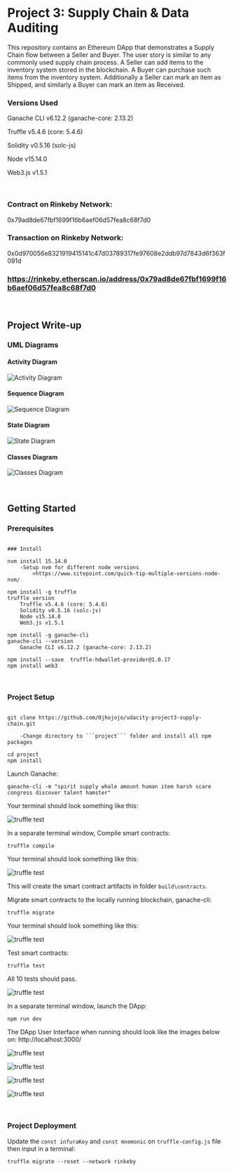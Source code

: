 # Project 3: Supply Chain & Data Auditing

This repository contains an Ethereum DApp that demonstrates a Supply Chain flow between a Seller and Buyer. The user story is similar to any commonly used supply chain process. A Seller can add items to the inventory system stored in the blockchain. A Buyer can purchase such items from the inventory system. Additionally a Seller can mark an item as Shipped, and similarly a Buyer can mark an item as Received.


### Versions Used
Ganache CLI v6.12.2 (ganache-core: 2.13.2)

Truffle v5.4.6 (core: 5.4.6)

Solidity v0.5.16 (solc-js)

Node v15.14.0

Web3.js v1.5.1

<br>

### Contract on Rinkeby Network: 
0x79ad8de67fbf1699f16b6aef06d57fea8c68f7d0
### Transaction on Rinkeby Network: 
0x0d970056e8321919415141c47d03789317fe97608e2ddb97d7843d6f363f091d
### https://rinkeby.etherscan.io/address/0x79ad8de67fbf1699f16b6aef06d57fea8c68f7d0


<br>

## Project Write-up
### UML Diagrams

#### Activity Diagram

![Activity Diagram](images/uml/activity-diagram.png)

#### Sequence Diagram

![Sequence Diagram](images/uml/sequence-diagram.png)

#### State Diagram

![State Diagram](images/uml/state-diagram.png)

#### Classes Diagram

![Classes Diagram](images/uml/class-diagram.png)

<br>


## Getting Started
### Prerequisites

```

### Install

nvm install 15.14.0
    -Setup nvm for different node versions
        >https://www.sitepoint.com/quick-tip-multiple-versions-node-nvm/

npm install -g truffle
truffle version
    Truffle v5.4.6 (core: 5.4.6)
    Solidity v0.5.16 (solc-js)
    Node v15.14.0
    Web3.js v1.5.1

npm install -g ganache-cli
ganache-cli --version
    Ganache CLI v6.12.2 (ganache-core: 2.13.2)

npm install --save  truffle-hdwallet-provider@1.0.17
npm install web3    
```
<br>

### Project Setup

```

git clone https://github.com/Ojhojojo/udacity-project3-supply-chain.git

    -Change directory to ```project``` folder and install all npm packages 

cd project
npm install

```

Launch Ganache:

```
ganache-cli -m "spirit supply whale amount human item harsh scare congress discover talent hamster"
```

Your terminal should look something like this:

![truffle test](images/ganache-cli.png)

In a separate terminal window, Compile smart contracts:

```
truffle compile
```

Your terminal should look something like this:

![truffle test](images/truffle_compile.png)

This will create the smart contract artifacts in folder ```build\contracts```.

Migrate smart contracts to the locally running blockchain, ganache-cli:

```
truffle migrate
```

Your terminal should look something like this:

![truffle test](images/truffle_migrate.png)

Test smart contracts:

```
truffle test
```
All 10 tests should pass.

![truffle test](images/truffle_test.png)

In a separate terminal window, launch the DApp:
```
npm run dev
```
The DApp User Interface when running should look like the images below on:
 http://localhost:3000/

![truffle test](images/ftc_product_overview.png)

![truffle test](images/ftc_farm_details.png)

![truffle test](images/ftc_product_details.png)

![truffle test](images/ftc_transaction_history.png)

<br>

### Project Deployment

Update the  `const infuraKey` and `const mnemonic` on `truffle-config.js` file
then input in a terminal:

```
truffle migrate --reset --network rinkeby
```